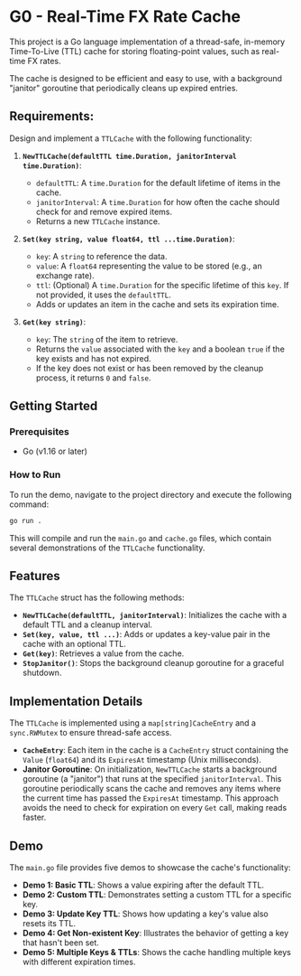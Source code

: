 # G0 - Real-Time FX Rate Cache

This project is a Go language implementation of a thread-safe, in-memory Time-To-Live (TTL) cache for storing floating-point values, such as real-time FX rates.

The cache is designed to be efficient and easy to use, with a background "janitor" goroutine that periodically cleans up expired entries.

## Requirements:

Design and implement a `TTLCache` with the following functionality:

1.  **`NewTTLCache(defaultTTL time.Duration, janitorInterval time.Duration)`**:
    -   `defaultTTL`: A `time.Duration` for the default lifetime of items in the cache.
    -   `janitorInterval`: A `time.Duration` for how often the cache should check for and remove expired items.
    -   Returns a new `TTLCache` instance.

2.  **`Set(key string, value float64, ttl ...time.Duration)`**:
    -   `key`: A `string` to reference the data.
    -   `value`: A `float64` representing the value to be stored (e.g., an exchange rate).
    -   `ttl`: (Optional) A `time.Duration` for the specific lifetime of this `key`. If not provided, it uses the `defaultTTL`.
    -   Adds or updates an item in the cache and sets its expiration time.

3.  **`Get(key string)`**:
    -   `key`: The `string` of the item to retrieve.
    -   Returns the `value` associated with the `key` and a boolean `true` if the key exists and has not expired.
    -   If the key does not exist or has been removed by the cleanup process, it returns `0` and `false`.

## Getting Started

### Prerequisites

- Go (v1.16 or later)

### How to Run

To run the demo, navigate to the project directory and execute the following command:

```sh
go run .
```

This will compile and run the `main.go` and `cache.go` files, which contain several demonstrations of the `TTLCache` functionality.

## Features

The `TTLCache` struct has the following methods:

-   **`NewTTLCache(defaultTTL, janitorInterval)`**: Initializes the cache with a default TTL and a cleanup interval.
-   **`Set(key, value, ttl ...)`**: Adds or updates a key-value pair in the cache with an optional TTL.
-   **`Get(key)`**: Retrieves a value from the cache.
-   **`StopJanitor()`**: Stops the background cleanup goroutine for a graceful shutdown.

## Implementation Details

The `TTLCache` is implemented using a `map[string]CacheEntry` and a `sync.RWMutex` to ensure thread-safe access.

-   **`CacheEntry`**: Each item in the cache is a `CacheEntry` struct containing the `Value` (`float64`) and its `ExpiresAt` timestamp (Unix milliseconds).
-   **Janitor Goroutine**: On initialization, `NewTTLCache` starts a background goroutine (a "janitor") that runs at the specified `janitorInterval`. This goroutine periodically scans the cache and removes any items where the current time has passed the `ExpiresAt` timestamp. This approach avoids the need to check for expiration on every `Get` call, making reads faster.

## Demo

The `main.go` file provides five demos to showcase the cache's functionality:

-   **Demo 1: Basic TTL**: Shows a value expiring after the default TTL.
-   **Demo 2: Custom TTL**: Demonstrates setting a custom TTL for a specific key.
-   **Demo 3: Update Key TTL**: Shows how updating a key's value also resets its TTL.
-   **Demo 4: Get Non-existent Key**: Illustrates the behavior of getting a key that hasn't been set.
-   **Demo 5: Multiple Keys & TTLs**: Shows the cache handling multiple keys with different expiration times.
